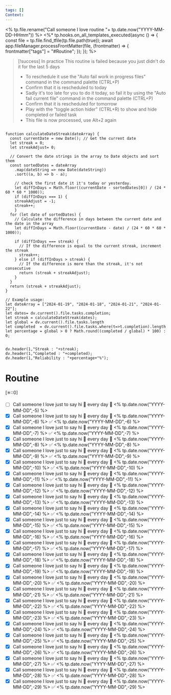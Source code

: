 ```yaml
---
tags: []
Context:
---
```

<% tp.file.rename("Call someone I love routine "+ tp.date.now("YYYY-MM-DD-HHmm")) %>
<%* tp.hooks.on_all_templates_executed(async () => {
  const file = tp.file.find_tfile(tp.file.path(true));
  await app.fileManager.processFrontMatter(file, (frontmatter) => {
    frontmatter["tags"] = "#Routine";
  });
}); 
%>
> [!success] In practice
> This routine is failed because you just didn't do it for the last 5 days
> - To reschedule it use the "Auto fail work in progress files" command in the command palette (CTRL+P)
> - Confirm that it is rescheduled to today
> - Sadly it's too late for you to do it today, so fail it by using the "Auto fail current file" command in the command palette (CTRL+P)
> - Confirm that it is rescheduled for tomorrow
> - Play with the "toggle action hider" (CTRL+R) to show and hide completed or failed task
> - This file is now processed, use  Alt+2 again

```dataviewjs

function calculateDateStreak(dateArray) {
  const currentDate = new Date(); // Get the current date
  let streak = 0;
  let streakAdjust= 0;

  // Convert the date strings in the array to Date objects and sort them
  const sortedDates = dateArray
    .map(dateString => new Date(dateString))
    .sort((a, b) => b - a);

	// check the first date it it's today or yesterday. 
	let diffInDays = Math.floor((currentDate - sortedDates[0]) / (24 * 60 * 60 * 1000));
	if (diffInDays === 1) {
	streakAdjust = -1;
	streak++;
	}
  for (let date of sortedDates) {
    // Calculate the difference in days between the current date and the date in the array
    let diffInDays = Math.floor((currentDate - date) / (24 * 60 * 60 * 1000));

    if (diffInDays === streak) {
      // If the difference is equal to the current streak, increment the streak
      streak++;
    } else if (diffInDays > streak) {
      // If the difference is more than the streak, it's not consecutive
      return (streak + streakAdjust);
    }
  }
  return (streak + streakAdjust);
}

// Example usage:
let dateArray = ["2024-01-19", "2024-01-18", "2024-01-21", "2024-01-22"];
let dates= dv.current().file.tasks.completion;
let streak = calculateDateStreak(dates);
let global = dv.current().file.tasks.length
let completed  = dv.current().file.tasks.where(t=>t.completion).length
let percentage = global > 0 ? Math.round((completed / global) * 100) : 0;


dv.header(1,"Streak : "+streak);
dv.header(1,"Completed : "+completed);
dv.header(1,"Reliability : "+percentage+"%");
```
# Routine
[✳️::0]

- [ ] Call someone I love just to say hi 🔁 every day 📅 <% tp.date.now("YYYY-MM-DD",-5) %>
- [x] Call someone I love just to say hi 🔁 every day 📅 <% tp.date.now("YYYY-MM-DD",-6) %> ✅ <% tp.date.now("YYYY-MM-DD",-6) %>
- [x] Call someone I love just to say hi 🔁 every day 📅 <% tp.date.now("YYYY-MM-DD",-7) %> ✅ <% tp.date.now("YYYY-MM-DD",-7) %>
- [x] Call someone I love just to say hi 🔁 every day 📅 <% tp.date.now("YYYY-MM-DD",-8) %> ✅ <% tp.date.now("YYYY-MM-DD",-8) %>
- [x] Call someone I love just to say hi 🔁 every day 📅 <% tp.date.now("YYYY-MM-DD",-9) %> ✅ <% tp.date.now("YYYY-MM-DD",-9) %>
- [x] Call someone I love just to say hi 🔁 every day 📅 <% tp.date.now("YYYY-MM-DD",-10) %> ✅ <% tp.date.now("YYYY-MM-DD",-10) %>
- [x] Call someone I love just to say hi 🔁 every day 📅 <% tp.date.now("YYYY-MM-DD",-11) %> ✅ <% tp.date.now("YYYY-MM-DD",-11) %>
- [x] Call someone I love just to say hi 🔁 every day 📅 <% tp.date.now("YYYY-MM-DD",-12) %> ✅ <% tp.date.now("YYYY-MM-DD",-12) %>
- [x] Call someone I love just to say hi 🔁 every day 📅 <% tp.date.now("YYYY-MM-DD",-13) %> ✅ <% tp.date.now("YYYY-MM-DD",-13) %>
- [x] Call someone I love just to say hi 🔁 every day 📅 <% tp.date.now("YYYY-MM-DD",-14) %> ✅ <% tp.date.now("YYYY-MM-DD",-14) %>
- [x] Call someone I love just to say hi 🔁 every day 📅 <% tp.date.now("YYYY-MM-DD",-15) %> ✅ <% tp.date.now("YYYY-MM-DD",-15) %>
- [x] Call someone I love just to say hi 🔁 every day 📅 <% tp.date.now("YYYY-MM-DD",-16) %> ✅ <% tp.date.now("YYYY-MM-DD",-16) %>
- [x] Call someone I love just to say hi 🔁 every day 📅 <% tp.date.now("YYYY-MM-DD",-17) %> ✅ <% tp.date.now("YYYY-MM-DD",-17) %>
- [x] Call someone I love just to say hi 🔁 every day 📅 <% tp.date.now("YYYY-MM-DD",-18) %> ✅ <% tp.date.now("YYYY-MM-DD",-18) %>
- [x] Call someone I love just to say hi 🔁 every day 📅 <% tp.date.now("YYYY-MM-DD",-19) %> ✅ <% tp.date.now("YYYY-MM-DD",-19) %>
- [x] Call someone I love just to say hi 🔁 every day 📅 <% tp.date.now("YYYY-MM-DD",-20) %> ✅ <% tp.date.now("YYYY-MM-DD",-20) %>
- [x] Call someone I love just to say hi 🔁 every day 📅 <% tp.date.now("YYYY-MM-DD",-21) %> ✅ <% tp.date.now("YYYY-MM-DD",-21) %>
- [x] Call someone I love just to say hi 🔁 every day 📅 <% tp.date.now("YYYY-MM-DD",-22) %> ✅ <% tp.date.now("YYYY-MM-DD",-22) %>
- [x] Call someone I love just to say hi 🔁 every day 📅 <% tp.date.now("YYYY-MM-DD",-23) %> ✅ <% tp.date.now("YYYY-MM-DD",-23) %>
- [x] Call someone I love just to say hi 🔁 every day 📅 <% tp.date.now("YYYY-MM-DD",-24) %> ✅ <% tp.date.now("YYYY-MM-DD",-24) %>
- [x] Call someone I love just to say hi 🔁 every day 📅 <% tp.date.now("YYYY-MM-DD",-25) %> ✅ <% tp.date.now("YYYY-MM-DD",-25) %>
- [x] Call someone I love just to say hi 🔁 every day 📅 <% tp.date.now("YYYY-MM-DD",-26) %> ✅ <% tp.date.now("YYYY-MM-DD",-26) %>
- [x] Call someone I love just to say hi 🔁 every day 📅 <% tp.date.now("YYYY-MM-DD",-27) %> ✅ <% tp.date.now("YYYY-MM-DD",-27) %>
- [x] Call someone I love just to say hi 🔁 every day 📅 <% tp.date.now("YYYY-MM-DD",-28) %> ✅ <% tp.date.now("YYYY-MM-DD",-28) %>
- [x] Call someone I love just to say hi 🔁 every day 📅 <% tp.date.now("YYYY-MM-DD",-29) %> ✅ <% tp.date.now("YYYY-MM-DD",-29) %>
